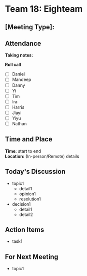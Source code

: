 # Team 18: Eighteam

## \[Meeting Type\]: <meeting type>
  
## Attendance
**Taking notes:** <name>
  
**Roll call**
- [ ] Daniel
- [ ] Mandeep
- [ ] Danny
- [ ] Yi
- [ ] Tim
- [ ] Ira
- [ ] Harris
- [ ] Jiayi
- [ ] Yiyu
- [ ] Nathan
  
## Time and Place
**Time:** start to end
<br/>
**Location:** (In-person/Remote) details
  
## Today's Discussion
- topic1
  - detail1
  - opinion1
  - resolution1
- decision1
  - detail1
  - detail2
  
## Action Items
- task1
 
## For Next Meeting
- topic1
